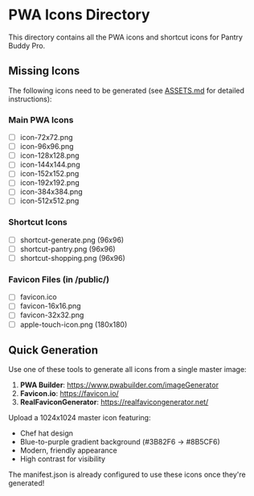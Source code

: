 # PWA Icons Directory

This directory contains all the PWA icons and shortcut icons for Pantry Buddy Pro.

## Missing Icons

The following icons need to be generated (see [ASSETS.md](../../ASSETS.md) for detailed instructions):

### Main PWA Icons

- [ ] icon-72x72.png
- [ ] icon-96x96.png
- [ ] icon-128x128.png
- [ ] icon-144x144.png
- [ ] icon-152x152.png
- [ ] icon-192x192.png
- [ ] icon-384x384.png
- [ ] icon-512x512.png

### Shortcut Icons

- [ ] shortcut-generate.png (96x96)
- [ ] shortcut-pantry.png (96x96)
- [ ] shortcut-shopping.png (96x96)

### Favicon Files (in /public/)

- [ ] favicon.ico
- [ ] favicon-16x16.png
- [ ] favicon-32x32.png
- [ ] apple-touch-icon.png (180x180)

## Quick Generation

Use one of these tools to generate all icons from a single master image:

1. **PWA Builder**: https://www.pwabuilder.com/imageGenerator
2. **Favicon.io**: https://favicon.io/
3. **RealFaviconGenerator**: https://realfavicongenerator.net/

Upload a 1024x1024 master icon featuring:

- Chef hat design
- Blue-to-purple gradient background (#3B82F6 → #8B5CF6)
- Modern, friendly appearance
- High contrast for visibility

The manifest.json is already configured to use these icons once they're generated!
